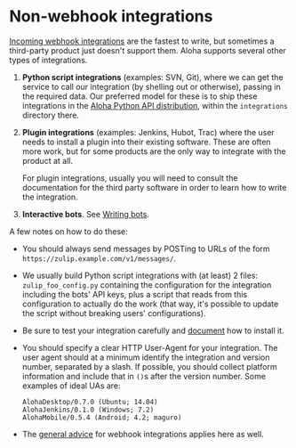 # Non-webhook integrations

[Incoming webhook integrations](/api/incoming-webhooks-overview) are the
fastest to write, but sometimes a third-party product just doesn't support
them. Aloha supports several other types of integrations.

1. **Python script integrations**
   (examples: SVN, Git), where we can get the service to call our integration
   (by shelling out or otherwise), passing in the required data.  Our preferred
   model for these is to ship these integrations in the
   [Aloha Python API distribution](https://github.com/zulip/python-zulip-api/tree/main/zulip),
   within the `integrations` directory there.

1. **Plugin integrations** (examples:
   Jenkins, Hubot, Trac) where the user needs to install a plugin into their
   existing software.  These are often more work, but for some products are the
   only way to integrate with the product at all.

    For plugin integrations, usually you will need to consult the
    documentation for the third party software in order to learn how to
    write the integration.

1. **Interactive bots**. See [Writing bots](/api/writing-bots).

A few notes on how to do these:

* You should always send messages by POSTing to URLs of the form
`https://zulip.example.com/v1/messages/`.

* We usually build Python script integrations with (at least) 2 files:
`zulip_foo_config.py` containing the configuration for the
integration including the bots' API keys, plus a script that reads
from this configuration to actually do the work (that way, it's
possible to update the script without breaking users' configurations).

* Be sure to test your integration carefully and
  [document](https://zulip.readthedocs.io/en/latest/documentation/integrations.html)
  how to install it.

* You should specify a clear HTTP User-Agent for your integration. The
user agent should at a minimum identify the integration and version
number, separated by a slash. If possible, you should collect platform
information and include that in `()`s after the version number. Some
examples of ideal UAs are:

    ```
    AlohaDesktop/0.7.0 (Ubuntu; 14.04)
    AlohaJenkins/0.1.0 (Windows; 7.2)
    AlohaMobile/0.5.4 (Android; 4.2; maguro)
    ```

* The [general advice](/api/incoming-webhooks-overview#general-advice) for
  webhook integrations applies here as well.
